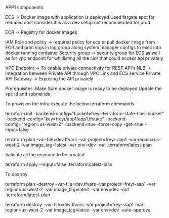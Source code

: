APP1 components

ECS -> Docker image with application is deployed 
      Used fargate spot for reduced cost consider this as a dev setup not recommended for prod

ECR -> Registry for docker images

IAM Role and policy -> required policy for ecs to pull docker image from ECR and print logs in log group along system manager configs to exec into docker running container
Security group -> security group for ECS as well as for vpc endpoint for whitlisting all the cidr that could access api privately

VPC Endpoint -> To enable private connectivity for REST API's
NLB -> Integration between Private API through VPC Link and ECS service
Private API Gateway -> Exposing the API privately


Prerequisites: 
Make Sure docker image is ready to be deployed
Update the vpc id and subnet ids

To provision the infra execute the below terraform commands

terraform init -backend-config="bucket=freyr-terraform-state-files-bucket" -backend-config="key=freyr/app1/app1.tfstate" -backend-config="region=us-west-2" -backend=true -force-copy -get=true -input=false


terraform plan -var-file=dev.tfvars -var project=freyr-aap1 -var region=us-west-2 -var image_tag=latest -var env=dev -out .terraform/latest-plan

Validate all the resource to be created

terraform apply --input=false .terraform/latest-plan

To destroy

terraform plan -destroy -var-file=dev.tfvars -var project=freyr-aap1 -var region=us-west-2 -var image_tag=latest -var env=dev -out .terraform/latest-plan

terraform destroy -var-file=dev.tfvars -var project=freyr-aap1 -var region=us-west-2 -var image_tag=latest -var env=dev -auto-approve